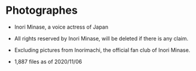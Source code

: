 # Photographes

- Inori Minase, a voice actress of Japan
- All rights reserved by Inori Minase, will be deleted if there is any claim.
- Excluding pictures from Inorimachi, the official fan club of Inori Minase.

- 1,887 files as of 2020/11/06
